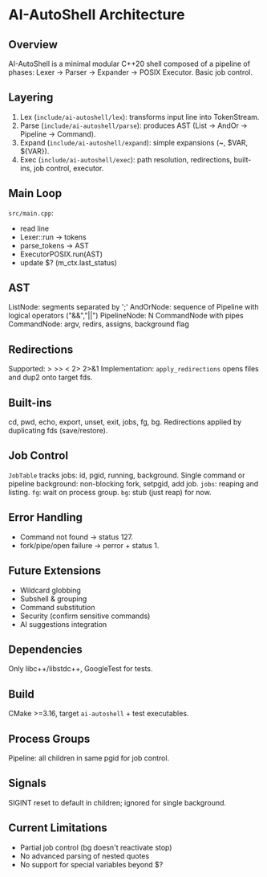 # AI-AutoShell Architecture

## Overview

AI-AutoShell is a minimal modular C++20 shell composed of a pipeline of phases:
Lexer -> Parser -> Expander -> POSIX Executor. Basic job control.

## Layering

1. Lex (`include/ai-autoshell/lex`): transforms input line into TokenStream.
2. Parse (`include/ai-autoshell/parse`): produces AST (List -> AndOr -> Pipeline -> Command).
3. Expand (`include/ai-autoshell/expand`): simple expansions (~, $VAR, ${VAR}).
4. Exec (`include/ai-autoshell/exec`): path resolution, redirections, built-ins, job control, executor.

## Main Loop

`src/main.cpp`:

- read line
- Lexer::run -> tokens
- parse_tokens -> AST
- ExecutorPOSIX.run(AST)
- update $? (m_ctx.last_status)

## AST

ListNode: segments separated by ';'
AndOrNode: sequence of Pipeline with logical operators ("&&","||")
PipelineNode: N CommandNode with pipes
CommandNode: argv, redirs, assigns, background flag

## Redirections

Supported: > >> < 2> 2>&1
Implementation: `apply_redirections` opens files and dup2 onto target fds.

## Built-ins

cd, pwd, echo, export, unset, exit, jobs, fg, bg.
Redirections applied by duplicating fds (save/restore).

## Job Control

`JobTable` tracks jobs: id, pgid, running, background.
Single command or pipeline background: non-blocking fork, setpgid, add job.
`jobs`: reaping and listing.
`fg`: wait on process group.
`bg`: stub (just reap) for now.

## Error Handling

- Command not found -> status 127.
- fork/pipe/open failure -> perror + status 1.

## Future Extensions

- Wildcard globbing
- Subshell & grouping
- Command substitution
- Security (confirm sensitive commands)
- AI suggestions integration

## Dependencies

Only libc++/libstdc++, GoogleTest for tests.

## Build

CMake >=3.16, target `ai-autoshell` + test executables.

## Process Groups

Pipeline: all children in same pgid for job control.

## Signals

SIGINT reset to default in children; ignored for single background.

## Current Limitations

- Partial job control (bg doesn't reactivate stop)
- No advanced parsing of nested quotes
- No support for special variables beyond $?
